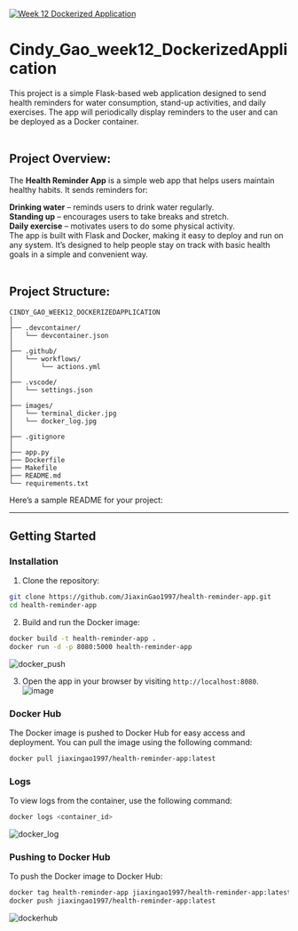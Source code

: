 [![Week 12 Dockerized Application](https://github.com/nogibjj/Cindy_Gao_week12_DockerizedApplication/actions/workflows/actions.yml/badge.svg)](https://github.com/nogibjj/Cindy_Gao_week12_DockerizedApplication/actions/workflows/actions.yml)

# Cindy_Gao_week12_DockerizedApplication
This project is a simple Flask-based web application designed to send health reminders for water consumption, stand-up activities, and daily exercises. The app will periodically display reminders to the user and can be deployed as a Docker container. <br><br>

## Project Overview:
The **Health Reminder App** is a simple web app that helps users maintain healthy habits. It sends reminders for:

**Drinking water** – reminds users to drink water regularly.<br>
**Standing up** – encourages users to take breaks and stretch.<br>
**Daily exercise** – motivates users to do some physical activity.<br>
The app is built with Flask and Docker, making it easy to deploy and run on any system. It’s designed to help people stay on track with basic health goals in a simple and convenient way.<br><br>

## Project Structure:
``` plaintext
CINDY_GAO_WEEK12_DOCKERIZEDAPPLICATION
│
├── .devcontainer/
│   └── devcontainer.json
│
├── .github/
│   └── workflows/
│       └── actions.yml
│
├── .vscode/
│   └── settings.json
│
├── images/
│   └── terminal_dicker.jpg
│   └── docker_log.jpg
│
├── .gitignore
│
├── app.py
├── Dockerfile
├── Makefile
├── README.md
└── requirements.txt
```

Here’s a sample README for your project:

---

## Getting Started
### Installation

1. Clone the repository:

```bash
git clone https://github.com/JiaxinGao1997/health-reminder-app.git
cd health-reminder-app
```

2. Build and run the Docker image:

```bash
docker build -t health-reminder-app .
docker run -d -p 8080:5000 health-reminder-app
```
![docker_push](https://github.com/user-attachments/assets/ef104456-5c39-404f-a30e-c485eba0f2f2)


3. Open the app in your browser by visiting `http://localhost:8080`.
![image](https://github.com/user-attachments/assets/c010c032-5914-4a80-bca3-6b670b5111af)

### Docker Hub

The Docker image is pushed to Docker Hub for easy access and deployment. You can pull the image using the following command:

```bash
docker pull jiaxingao1997/health-reminder-app:latest
```

### Logs

To view logs from the container, use the following command:

```bash
docker logs <container_id>
```
![docker_log](https://github.com/user-attachments/assets/6e39f3e6-2592-43a2-9524-379c81f1225b)

### Pushing to Docker Hub

To push the Docker image to Docker Hub:

```bash
docker tag health-reminder-app jiaxingao1997/health-reminder-app:latest
docker push jiaxingao1997/health-reminder-app:latest
```
![dockerhub](https://github.com/user-attachments/assets/7f65d94b-3836-4dfe-8540-16e30f1b037c)

